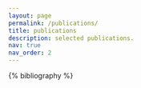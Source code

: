 ```yaml
---
layout: page
permalink: /publications/
title: publications
description: selected publications.
nav: true
nav_order: 2
---
```


<!-- _pages/publications.md -->

<div class="publications">

{% bibliography %}

</div>
